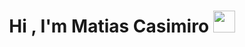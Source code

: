 <h1 align="center">Hi , I'm Matias Casimiro <img src="https://media.giphy.com/media/hvRJCLFzcasrR4ia7z/giphy.gif" width="35"></h1>
